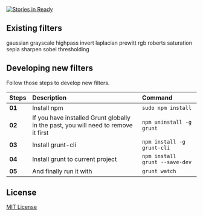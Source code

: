 [![Stories in Ready](http://badge.waffle.io/davidsonfellipe/lena-js.png)](http://waffle.io/davidsonfellipe/lena-js)  


## Existing filters

gaussian
grayscale
highpass
invert
laplacian
prewitt
rgb
roberts
saturation
sepia
sharpen
sobel
thresholding


## Developing new filters

Follow those steps to develop new filters.

| Steps | Description | Command |
| :----------- | :----------- | :-------------- |
| **01** | Install npm | `sudo npm install` |
| **02** | If you have installed Grunt globally in the past, you will need to remove it first | `npm uninstall -g grunt` |
| **03** | Install grunt-cli | `npm install -g grunt-cli` |
| **04** | Install grunt to current project | `npm install grunt --save-dev` |
| **05** | And finally run it with | `grunt watch` |

## License

[MIT License](http://davidsonfellipe.mit-license.org/)